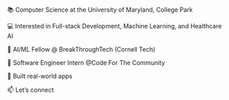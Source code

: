 📚 Computer Science at the University of Maryland, College Park

💻 Interested in Full-stack Development, Machine Learning, and Healthcare AI

🤖 AI/ML Fellow @ BreakThroughTech (Cornell Tech)

🤖 Software Engineer Intern @Code For The Community

🚀 Built real-world apps 

📫 Let’s connect 
